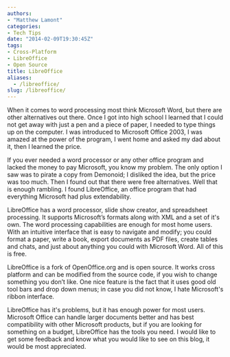 ```yaml
---
authors: 
- "Matthew Lamont"
categories:
- Tech Tips
date: "2014-02-09T19:30:45Z"
tags:
- Cross-Platform
- LibreOffice
- Open Source
title: LibreOffice
aliases:
  - /libreoffice/
slug: /libreoffice/
---
```


When it comes to word processing most think Microsoft Word, but there are other alternatives out there. Once I got into high school I learned that I could not get away with just a pen and a piece of paper, I needed to type things up on the computer. I was introduced to Microsoft Office 2003, I was amazed at the power of the program, I went home and asked my dad about it, then I learned the price.

If you ever needed a word processor or any other office program and lacked the money to pay Microsoft, you know my problem. The only option I saw was to pirate a copy from Demonoid; I disliked the idea, but the price was too much. Then I found out that there were free alternatives. Well that is enough rambling. I found LibreOffice, an office program that had everything Microsoft had plus extendability.

LibreOffice has a word processor, slide show creator, and spreadsheet processing. It supports Microsoft’s formats along with XML and a set of it's own. The word processing capabilities are enough for most home users. With an intuitive interface that is easy to navigate and modify; you could format a paper, write a book, export documents as PDF files, create tables and chats, and just about anything you could with Microsoft Word. All of this is free.

LibreOffice is a fork of OpenOffice.org and is open source. It works cross platform and can be modified from the source code, if you wish to change something you don’t like. One nice feature is the fact that it uses good old tool bars and drop down menus; in case you did not know, I hate Microsoft's ribbon interface.

LibreOffice has it's problems, but it has enough power for most users. Microsoft Office can handle larger documents better and has best compatibility with other Microsoft products, but if you are looking for something on a budget, LibreOffice has the tools you need.
I would like to get some feedback and know what you would like to see on this blog, it would be most appreciated.
